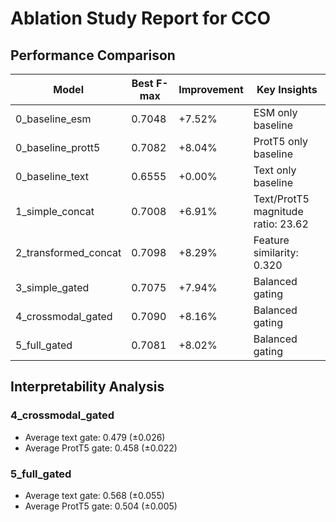 # Ablation Study Report for CCO

## Performance Comparison

| Model | Best F-max | Improvement | Key Insights |
|-------|------------|-------------|-------------|
| 0_baseline_esm | 0.7048 | +7.52% | ESM only baseline |
| 0_baseline_prott5 | 0.7082 | +8.04% | ProtT5 only baseline |
| 0_baseline_text | 0.6555 | +0.00% | Text only baseline |
| 1_simple_concat | 0.7008 | +6.91% | Text/ProtT5 magnitude ratio: 23.62 |
| 2_transformed_concat | 0.7098 | +8.29% | Feature similarity: 0.320 |
| 3_simple_gated | 0.7075 | +7.94% | Balanced gating |
| 4_crossmodal_gated | 0.7090 | +8.16% | Balanced gating |
| 5_full_gated | 0.7081 | +8.02% | Balanced gating |

## Interpretability Analysis


### 4_crossmodal_gated

- Average text gate: 0.479 (±0.026)
- Average ProtT5 gate: 0.458 (±0.022)

### 5_full_gated

- Average text gate: 0.568 (±0.055)
- Average ProtT5 gate: 0.504 (±0.005)
